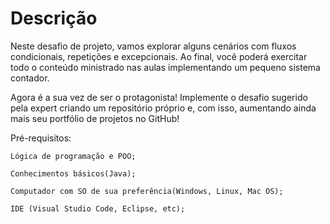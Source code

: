 # Descrição

Neste desafio de projeto, vamos explorar alguns cenários com fluxos condicionais, repetições e excepcionais. Ao final, você poderá exercitar todo o conteúdo ministrado nas aulas implementando um pequeno sistema contador.

Agora é a sua vez de ser o protagonista! Implemente o desafio sugerido pela expert criando um repositório próprio e, com isso, aumentando ainda mais seu portfólio de projetos no GitHub!

Pré-requisitos:

    Lógica de programação e POO;

    Conhecimentos básicos(Java);

    Computador com SO de sua preferência(Windows, Linux, Mac OS);

    IDE (Visual Studio Code, Eclipse, etc);
